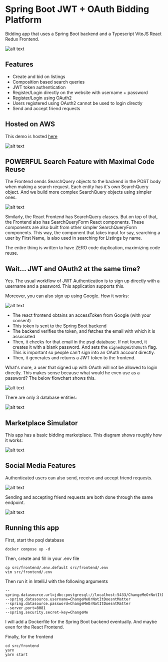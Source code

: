 # Spring Boot JWT + OAuth Bidding Platform
Bidding app that uses a Spring Boot backend and a Typescript ViteJS React Redux Frontend.

![alt text](https://raw.githubusercontent.com/oukhali99/JWT-OAuth2-Spring-Boot-React/refs/heads/main/Screenshot_20250302_012358.png)

## Features
- Create and bid on listings
- Composition based search queries
- JWT token authentication
- Register/Login directly on the website with username + password
- Register/Login using OAuth2
- Users registered using OAuth2 cannot be used to login directly
- Send and accept friend requests

## Hosted on AWS
This demo is hosted [here](https://jwt-oauth-frontend.oussamakhalifeh.com)

![alt text](https://raw.githubusercontent.com/oukhali99/JWT-OAuth2-Spring-Boot-React/refs/heads/main/docs/AWS%20Architecture.drawio.svg)

## POWERFUL Search Feature with Maximal Code Reuse
The Frontend sends SearchQuery objects to the backend in the POST body when making a search request. Each entity has it's own SearchQuery object. And we build more complex SearchQuery objects using simpler ones.

![alt text](https://raw.githubusercontent.com/oukhali99/JWT-OAuth2-Spring-Boot-React/refs/heads/main/docs/Search.drawio.svg)

Similarly, the React Frontend has SearchQuery classes. But on top of that, the Frontend also has SearchQueryForm React components. These components are also built from other simpler SearchQueryForm components. This way, the component that takes input for say, searching a user by First Name, is also used in searching for Listings by name.

The entire thing is written to have ZERO code duplication, maximizing code reuse.


## Wait... JWT and OAuth2 at the same time?
Yes. The usual workflow of JWT Authentication is to sign up directly with a username and a password. This application supports this.

Moreover, you can also sign up using Google. How it works:

![alt text](https://raw.githubusercontent.com/oukhali99/JWT-OAuth2-Spring-Boot-React/refs/heads/main/docs/OAuth%20Authentication%20Sequence.drawio.svg)

- The react frontend obtains an accessToken from Google (with your consent)
- This token is sent to the Spring Boot backend
- The backend verifies the token, and fetches the email with which it is associated
- Then, it checks for that email in the psql database. If not found, it creates it with a blank password. And sets the ```signedUpWithOAuth``` flag. This is important so people can't sign into an OAuth account directly.
- Then, it generates and returns a JWT token to the frontend.

What's more, a user that signed up with OAuth will not be allowed to login directly. This makes sense because what would he even use as a password? The below flowchart shows this.

![alt text](https://raw.githubusercontent.com/oukhali99/JWT-OAuth2-Spring-Boot-React/refs/heads/main/docs/Authentication%20Activity.drawio.svg)

There are only 3 database entities:

![alt text](https://raw.githubusercontent.com/oukhali99/JWT-OAuth2-Spring-Boot-React/refs/heads/main/docs/Backend%20Classes.drawio.svg)

## Marketplace Simulator
This app has a basic bidding marketplace. This diagram shows roughly how it works:

![alt text](https://raw.githubusercontent.com/oukhali99/JWT-OAuth2-Spring-Boot-React/refs/heads/main/docs/Marketplace%20Sequence.drawio.svg)

## Social Media Features
Authenticated users can also send, receive and accept friend requests.

![alt text](https://raw.githubusercontent.com/oukhali99/JWT-OAuth2-Spring-Boot-React/refs/heads/main/docs/Friend%20Request%20Sequence.drawio.svg)

Sending and accepting friend requests are both done through the same endpoint.

![alt text](https://raw.githubusercontent.com/oukhali99/JWT-OAuth2-Spring-Boot-React/refs/heads/main/docs/Friend%20Request%20Activity.drawio.svg)

## Running this app
First, start the psql database
```
docker compose up -d
```

Then, create and fill in your .env file
```
cp src/frontend/.env.default src/frontend/.env
vim src/frontend/.env
```

Then run it in IntelliJ with the following arguments
```
--spring.datasource.url=jdbc:postgresql://localhost:5433/ChangeMeOrNotItDoesntMatter
--spring.datasource.username=ChangeMeOrNotItDoesntMatter
--spring.datasource.password=ChangeMeOrNotItDoesntMatter
--server.port=8081
--spring.security.secret-key=ChangeMe
```

I will add a Dockerfile for the Spring Boot backend eventually. And maybe even for the React Frontend.

Finally, for the frontend
```
cd src/frontend
yarn
yarn start
```